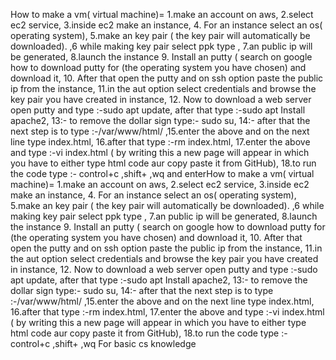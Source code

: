 How to make a vm( virtual machine)= 1.make an account on aws,    2.select ec2 service,    3.inside ec2 make an instance,   4. For an instance  select an os( operating system),    5.make an key pair ( the key pair will automatically be downloaded).  ,6 while making key pair select ppk type ,     7.an public ip will be generated,   8.launch the instance 9. Install an putty ( search on google how to download putty for (the operating system you have chosen) and download it, 10. After that open the putty and on ssh option paste the public ip from the instance,  11.in the aut option select credentials and browse the key pair you have created in instance,   12. Now to download a web server open putty and type :-sudo apt update, after that type :-sudo apt Install apache2,   13:- to remove the dollar sign type:- sudo su,   14:- after that the next step is to type :-/var/www/html/ ,15.enter the above and on the next line type index.html, 16.after that type :-rm index.html, 17.enter the above and type :-vi index.html ( by writing this  a new page will appear in which you have to either type html code aur copy paste it from GitHub),  18.to run the code type :- control+c ,shift+ ,wq and enterHow to make a vm( virtual machine)= 1.make an account on aws,    2.select ec2 service,    3.inside ec2 make an instance,   4. For an instance  select an os( operating system),    5.make an key pair ( the key pair will automatically be downloaded).  ,6 while making key pair select ppk type ,     7.an public ip will be generated,   8.launch the instance 9. Install an putty ( search on google how to download putty for (the operating system you have chosen) and download it, 10. After that open the putty and on ssh option paste the public ip from the instance,  11.in the aut option select credentials and browse the key pair you have created in instance,   12. Now to download a web server open putty and type :-sudo apt update, after that type :-sudo apt Install apache2,   13:- to remove the dollar sign type:- sudo su,   14:- after that the next step is to type :-/var/www/html/ ,15.enter the above and on the next line type index.html, 16.after that type :-rm index.html, 17.enter the above and type :-vi index.html ( by writing this  a new page will appear in which you have to either type html code aur copy paste it from GitHub),  18.to run the code type :- control+c ,shift+ ,wq 
For basic cs knowledge 
